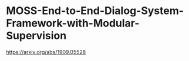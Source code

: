 # MOSS-End-to-End-Dialog-System-Framework-with-Modular-Supervision
https://arxiv.org/abs/1909.05528
